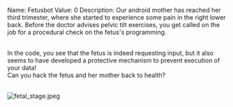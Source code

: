 Name: Fetusbot
Value: 0
Description: Our android mother has reached her third trimester, where she started to experience some pain in the right lower back. Before the doctor advises pelvic tilt exercises, you get called on the job for a procedural check on the fetus's programming. 
<br><br>

In the code, you see that the fetus is indeed requesting input, but it also seems to have developed a protective mechanism to prevent execution of your data!
<br>
Can you hack the fetus and her mother back to health?
<br><br>

![fetal_stage.jpeg](/files/dc578b5284e140b37ecd455f2e4ca9aa/fetal_stage.jpeg)
